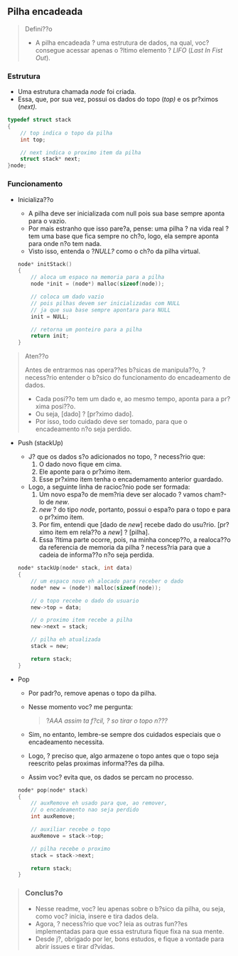 ## Pilha encadeada

> Defini??o
> 
> - A pilha encadeada ? uma estrutura de dados, na qual, voc? consegue acessar apenas o ?ltimo elemento ? *LIFO* (*Last In Fist Out*).

### Estrutura

- Uma estrutura chamada *node* foi criada.
- Essa, que, por sua vez, possui os dados do topo (*top)* e os pr?ximos (*next).*

```c
typedef struct stack
{
    // top indica o topo da pilha
    int top;

    // next indica o proximo item da pilha
    struct stack* next;
}node;
```

### Funcionamento

- Inicializa??o
    - A pilha deve ser inicializada com null pois sua base sempre aponta para o vazio.
    - Por mais estranho que isso pare?a, pense: uma pilha ? na vida real ? tem uma base que fica sempre no ch?o, logo, ela sempre aponta para onde n?o tem nada.
    - Visto isso, entenda o ?*NULL?* como o ch?o da pilha virtual.
    
    ```c
    node* initStack()
    {
        // aloca um espaco na memoria para a pilha
        node *init = (node*) malloc(sizeof(node));
    
        // coloca um dado vazio 
        // pois pilhas devem ser inicializadas com NULL
        // ja que sua base sempre apontara para NULL
        init = NULL;
    
        // retorna um ponteiro para a pilha
        return init;
    }
    ```
    

> Aten??o
> 
> 
> Antes de entrarmos nas opera??es b?sicas de manipula??o, ? necess?rio entender o b?sico do funcionamento do encadeamento de dados.
> 
> - Cada posi??o tem um dado e, ao mesmo tempo, aponta para a pr?xima posi??o.
> - Ou seja, [dado] ? [pr?ximo dado].
> - Por isso, todo cuidado deve ser tomado, para que o encadeamento n?o seja perdido.

- Push (stackUp)
    - J? que os dados s?o adicionados no topo, ? necess?rio que:
        1. O dado novo fique em cima.
        2. Ele aponte para o pr?ximo item.
        3. Esse pr?ximo item tenha o encademamento anterior guardado.
    - Logo, a seguinte linha de racioc?nio pode ser formada:
        1. Um novo espa?o de mem?ria deve ser alocado ? vamos cham?-lo de *new*.
        2. *new* ? do tipo *node*, portanto, possui o espa?o para o topo e para o pr?ximo item.
        3. Por fim, entendi que [dado de *new*] recebe dado do usu?rio. [pr?ximo item em rela??o a *new*] ? [pilha].
        4. Essa ?ltima parte ocorre, pois, na minha concep??o, a realoca??o da referencia de memoria da pilha ? necess?ria para que a cadeia de informa??o n?o seja perdida.
    
    ```c
    node* stackUp(node* stack, int data)
    {
        // um espaco novo eh alocado para receber o dado
        node* new = (node*) malloc(sizeof(node));
    
        // o topo recebe o dado do usuario
        new->top = data;
    
        // o proximo item recebe a pilha 
        new->next = stack;
    
        // pilha eh atualizada
        stack = new;
    
        return stack;
    }
    ```
    
- Pop
    - Por padr?o, remove apenas o topo da pilha.
    - Nesse momento voc? me pergunta:
        
        > ?*AAA assim ta f?cil, ? so tirar o topo n???*
        > 
    - Sim, no entanto, lembre-se sempre dos cuidados especiais que o encadeamento necessita.
    - Logo, ? preciso que, algo armazene o topo antes que o topo seja reescrito pelas proximas informa??es da pilha.
    - Assim voc? evita que, os dados se percam no processo.
    
    ```c
    node* pop(node* stack)
    {
        // auxRemove eh usado para que, ao remover,
        // o encadeamento nao seja perdido
        int auxRemove;
    
        // auxiliar recebe o topo
        auxRemove = stack->top;
    
        // pilha recebe o proximo
        stack = stack->next;
    
        return stack;
    }
    ```
    

> ### Conclus?o
> 
> - Nesse readme, voc? leu apenas sobre o b?sico da pilha, ou seja, como voc? inicia, insere e tira dados dela.
> - Agora, ? necess?rio que voc? leia as outras fun??es implementadas para que essa estrutura fique fixa na sua mente.
> - Desde j?, obrigado por ler, bons estudos, e fique a vontade para abrir issues e tirar d?vidas.